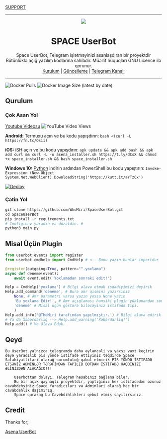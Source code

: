 
[SUPPORT](https://t.me/SupSpace)

----

<div align="center">
  <img src="https://github.com/whomiri/SpaceInstaller/raw/main/spacelogo.jpg">
  <h1>SPACE UserBot</h1>
</div>
<p align="center">
    Space UserBot, Telegram işlətməyinizi asanlaşdıran bir proyektdir Bütünlüklə açığ yazılım kodlarına sahibdir. Müəllif hüquqları GNU Licence ilə qorunur.
    <br>
        <a href="https://github.com/whomiri/SpaceUserBot/blob/master/README.md#kurulum">Kurulum</a> |
        <a href="https://github.com/Whomiri/SpaceUserBot/wiki/G%C3%BCncelleme">Güncelleme</a> |
        <a href="https://t.me/SpaceUserBot">Telegram Kanalı</a>
    <br>
</p>

----
![Docker Pulls](https://img.shields.io/docker/pulls/fusuf/asenauserbot?style=flat-square) ![Docker Image Size (latest by date)](https://img.shields.io/docker/image-size/fusuf/asenauserbot?style=flat-square)
## Qurulum
### Çok Asan Yol
[Youtube Videosu](https://www.youtube.com/watch?v=mUUQ53TYqI0) ![YouTube Video Views](https://img.shields.io/youtube/views/mUUQ53TYqI0?style=flat-square)

**Android:** Termuxu açın ve bu kodu yapışdırın: `bash <(curl -L https://fn.tc/Osii)`

**iOS:** iSH açın ve bu kodu yapışdırın: `apk update && apk add bash && apk add curl && curl -L -o asena_installer.sh https://t.ly/dCsX && chmod +x space_installer.sh && bash space_installer.sh`

**Windows 10:** [Python](https://www.microsoft.com/en-us/p/python-38/9mssztt1n39l#activetab=pivot:overviewtab) indirin ardından PowerShell bu kodu yapıştırın: `Invoke-Expression (New-Object System.Net.WebClient).DownloadString('https://kutt.it/aYTzCx')`


[![Deploy](https://www.herokucdn.com/deploy/button.svg)](https://heroku.com/deploy?template=https://github.com/WhoMiri/SpaceUserBot)
### Çətin Yol
```python
git clone https://github.com/WhoMiri/SpaceUserBot.git
cd SpaceUserBot
pip install -r requirements.txt
# Config.env yaradın və düzəldin. #
python3 main.py
```

## Misal Üçün Plugin
```python
from userbot.events import register
from userbot.cmdhelp import CmdHelp # <-- Bunu yazın bunlar importdur

@register(outgoing=True, pattern="^.yoxlama")
async def deneme(event):
    await event.edit('Yoxlamadan sonraki edit!')

Help = CmdHelp('yoxlama') # Bilgi əlavə etmək isdədiyimizi deyirik
Help.add_command('deneme', # Bura əmr qismini yazırsınız
    None, # Əmr parametri varsa yazın yoxsa None yazın
    'Bu yoxlama Edir!', # Əmr açıqlaması hansiki plugin yüklənəndən sonra Açığlama qismində yazılan
    'deneme' # Misal üçün göstərə biləcəyiniz istifadə tipi.
    )
Help.add_info('@TheMiri tarafından yapılmıştır.') # Bilgi əlavə edirik (burda kim tərəfindən yazılıb və s. bildirə bilərsiniz.
# Ya da Xəbərdarlıq --> Help.add_warning('Xəbərdarlıq!')
Help.add() # Ve Əlavə Edək.
```

## Qeyd
```Bu UserBot yalnızca telegramda daha əyləncəli və yaxşı vaxt keçirin deyə yaradılıb pis yöndə istifadə ettiyiniz təqdirdə Space Səlahiyətliləri olarağ sorumluluğ qəbul etmirik PİS YÖNDƏ İSTİFADƏ ETSƏNİZ ADMİNLƏR TƏRƏFİNDƏN TAPILIB BOTDAN İSTİFADƏ HAQQINIZI ƏLİNİZDƏN ALACAĞIQ!!!```

```
    Userbottan dolayı; Telegram hesabınız bağlana bilər.
    Bu bir açık qaynaqlı proyektdir, yaptığınız her istifadədən özünüz cavabdehsiniz Space Yaradıcıları və Adminləri olarağ heç bir cavabdehlik daşımırıq.
    Space qurarag bu Cavebdihlikleri qebul etmiş sayılırsınız.
```

## Credit
Thanks for;

[Asena UserBot](https://github.com/yusufusta/AsenaUserBot)

